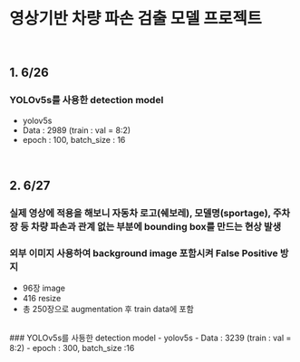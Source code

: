 # 영상기반 차량 파손 검출 모델 프로젝트
<br>

## 1. 6/26 
### YOLOv5s를 사용한 detection model
- yolov5s
- Data : 2989 (train : val = 8:2)
- epoch : 100, batch_size : 16

<br>

## 2. 6/27
### 실제 영상에 적용을 해보니 자동차 로고(쉐보레), 모델명(sportage), 주차장 등 차량 파손과 관계 없는 부분에 bounding box를 만드는 현상 발생
### 외부 이미지 사용하여 background image 포함시켜 False Positive 방지
- 96장 image
- 416 resize
- 총 250장으로 augmentation 후 train data에 포함
<br>
### YOLOv5s를 사둉한 detection model
- yolov5s
- Data : 3239 (train : val = 8:2)
- epoch : 300, batch_size :16 
